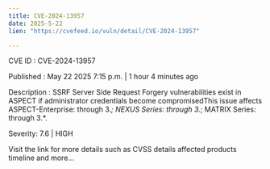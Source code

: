 ```yaml
---
title: CVE-2024-13957
date: 2025-5-22
lien: "https://cvefeed.io/vuln/detail/CVE-2024-13957"

---
```


CVE ID : CVE-2024-13957

Published :  May 22
2025
7:15 p.m. | 1 hour
4 minutes ago

Description : SSRF Server Side Request Forgery vulnerabilities exist in ASPECT if administrator credentials become compromisedThis issue affects ASPECT-Enterprise: through 3.*; NEXUS Series: through 3.*; MATRIX Series: through 3.*.

Severity: 7.6 | HIGH

Visit the link for more details
such as CVSS details
affected products
timeline
and more...
